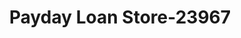 ---
f_zip-code: 60435
f_state-code: IL
title: Payday Loan Store-23967
f_phone: 815-730-1600
f_city-only: Joliet
f_address: 1551 Plainfield Rd Ste A Joliet
f_location-unique-id: '23967'
slug: payday-loan-store-23967
updated-on: '2024-05-30T13:46:58.046Z'
created-on: '2024-05-30T13:36:59.803Z'
published-on: '2024-05-30T13:54:32.469Z'
f_city-state: cms/city/joliet-il.md
f_company: cms/company/payday-loan-store.md
f_state: cms/state/illinois.md
layout: '[payday-loan].html'
tags: payday-loan
---